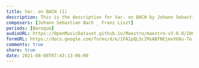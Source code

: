 ```yaml
---
title: Var. on BACH (1)
description: This is the description for Var. on BACH by Johann Sebastian Bach _ Franz Liszt
composers: [Johann Sebastian Bach _ Franz Liszt]
periods: [Baroque]
audioURL: https://OpenMusicDataset.github.io/Maestro/maestro-v3.0.0/2006/MIDI-Unprocessed_20_R1_2006_01-04_ORIG_MID--AUDIO_20_R1_2006_01_Track01_wav.midi
formURL: https://docs.google.com/forms/d/e/1FAIpQLScIMsABfNEjmxVG8u-7o_QvoUF_tINXWVEfd9ZIsOi2d1_8Vw/viewform
comments: true
share: true
date: 2021-08-08T07:43:13-06:00
---
```

